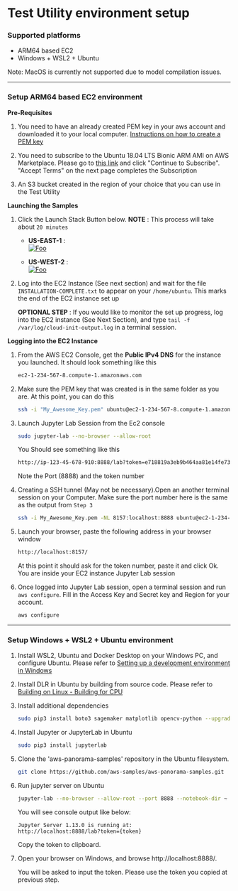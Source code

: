 # Test Utility environment setup

### Supported platforms

* ARM64 based EC2
* Windows + WSL2 + Ubuntu

Note: MacOS is currently not supported due to model compilation issues.

---

### Setup **ARM64 based EC2** environment

**Pre-Requisites**
1. You need to have an already created PEM key in your aws account and downloaded it to your local computer. [Instructions on how to create a PEM key](https://docs.aws.amazon.com/AWSEC2/latest/UserGuide/ec2-key-pairs.html#having-ec2-create-your-key-pair)

2. You need to subscribe to the Ubuntu 18.04 LTS Bionic ARM AMI on AWS Marketplace. Please go to [this link](https://aws.amazon.com/marketplace/pp/prodview-5cjjlmwk54f2o?sr=0-1&ref_=beagle&applicationId=AWSMPContessa) and click "Continue to Subscribe". "Accept Terms" on the next page completes the Subscription

3. An S3 bucket created in the region of your choice that you can use in the Test Utility


**Launching the Samples**

1. Click the Launch Stack Button below. **NOTE** : This process will take about ```20 minutes```  
    * **US-EAST-1** :  
 [![Foo](https://s3.amazonaws.com/cloudformation-examples/cloudformation-launch-stack.png)](https://console.aws.amazon.com/cloudformation/home?region=us-east-1#/stacks/create/template?stackName=arm-ec2-instance&templateURL=https://eric-panorama-test-utility.s3.amazonaws.com/test-utility-env-setup/ec2-instance-panorama.yml)

    * **US-WEST-2** :  
 [![Foo](https://s3.amazonaws.com/cloudformation-examples/cloudformation-launch-stack.png)](https://console.aws.amazon.com/cloudformation/home?region=us-west-2#/stacks/create/template?stackName=arm-ec2-instance&templateURL=https://eric-panorama-test-utility.s3.amazonaws.com/test-utility-env-setup/ec2-instance-panorama.yml)

2. Log into the EC2 Instance (See next section) and wait for the file ```INSTALLATION-COMPLETE.txt``` to appear on your ```/home/ubuntu```. This marks the end of the EC2 instance set up

    **OPTIONAL STEP** : If you would like to monitor the set up progress, log into the EC2 instance (See Next Section), and type ```tail -f /var/log/cloud-init-output.log``` in a terminal session. 

**Logging into the EC2 Instance**

1. From the AWS EC2 Console, get the **Public IPv4 DNS** for the instance you launched. It should look something like this
    ```sh
    ec2-1-234-567-8.compute-1.amazonaws.com
    ```
2. Make sure the PEM key that was created is in the same folder as you are. At this point, you can do this
    ```sh
    ssh -i "My_Awesome_Key.pem" ubuntu@ec2-1-234-567-8.compute-1.amazonaws.com
    ```
3. Launch Jupyter Lab Session from the Ec2 console
    ```sh
    sudo jupyter-lab --no-browser --allow-root
    ```
    You Should see something like this
    ```sh
    http://ip-123-45-678-910:8888/lab?token=e718819a3eb9b464aa81e14fe73439b49337e5d9fdef2676
    ```
    Note the Port (8888) and the token number

4. Creating a SSH tunnel (May not be necessary).Open an another terminal session on your Computer.  Make sure the port number here is the same as the output from ```Step 3```
    ```sh
    ssh -i My_Awesome_Key.pem -NL 8157:localhost:8888 ubuntu@ec2-1-234-567-8.compute-1.amazonaws.com
    ```

5. Launch your browser, paste the following address in your browser window
    ```sh
    http://localhost:8157/
    ```
    At this point it should ask for the token number, paste it and click Ok. You are inside your EC2 instance Jupyter Lab session  

6. Once logged into Jupyter Lab session, open a terminal session and run ```aws configure```. Fill in the Access Key and Secret key and Region for your account. 
    ```sh
    aws configure
    ``` 

---

### Setup **Windows + WSL2 + Ubuntu** environment

1. Install WSL2, Ubuntu and Docker Desktop on your Windows PC, and configure Ubuntu. Please refer to [Setting up a development environment in Windows](https://docs.aws.amazon.com/panorama/latest/dev/applications-devenvwindows.html)

2. Install DLR in Ubuntu by building from source code. Please refer to [Building on Linux - Building for CPU](https://neo-ai-dlr.readthedocs.io/en/latest/install.html#building-on-linux)

3. Install additional dependencies

    ```sh
    sudo pip3 install boto3 sagemaker matplotlib opencv-python --upgrade
    ```

4. Install Jupyter or JupyterLab in Ubuntu

    ```sh
    sudo pip3 install jupyterlab
    ```

5. Clone the 'aws-panorama-samples' repository in the Ubuntu filesystem.

    ```sh
    git clone https://github.com/aws-samples/aws-panorama-samples.git
    ```

6. Run jupyter server on Ubuntu

    ```sh
    jupyter-lab --no-browser --allow-root --port 8888 --notebook-dir ~
    ```
  
    You will see console output like below:
  
    ```
    Jupyter Server 1.13.0 is running at:
    http://localhost:8888/lab?token={token}
    ```
  
    Copy the token to clipboard.

7. Open your browser on Windows, and browse http://localhost:8888/.

    You will be asked to input the token. Please use the token you copied at previous step.

